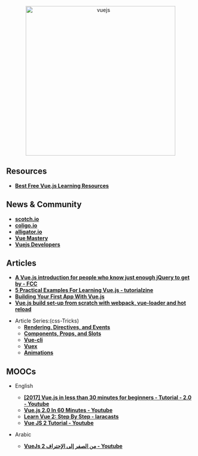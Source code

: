 <p align="center">
  <img width="400" src="https://upload.wikimedia.org/wikipedia/commons/5/53/Vue.js_Logo.svg"  alt="vuejs">
</p>


## Resources
+ **[Best Free Vue.js Learning Resources](http://whatpixel.com/vuejs-learning-resources/)**


## News & Community
+ **[scotch.io](https://scotch.io/tutorials?q=&hits_per_page=12&page=0&dFR%5Btags%5D%5B0%5D=vue.js&is_v=1)**
+ **[coligo.io](https://coligo.io/)**
+ **[alligator.io](https://alligator.io/vuejs/)**
+ **[Vue Mastery](https://medium.com/vue-mastery)**
+ **[Vuejs Developers](https://vuejsdevelopers.com/)**


## Articles
+ **[A Vue.js introduction for people who know just enough jQuery to get by - FCC](https://medium.freecodecamp.com/vue-js-introduction-for-people-who-know-just-enough-jquery-to-get-by-eab5aa193d77)**
+ **[5 Practical Examples For Learning Vue.js - tutorialzine](https://tutorialzine.com/2016/03/5-practical-examples-for-learning-vue-js)**
+ **[Building Your First App With Vue.js](https://tutorialzine.com/2016/08/building-your-first-app-with-vue-js)**
+ **[Vue.js build set-up from scratch with webpack, vue-loader and hot reload](https://skyronic.com/blog/vue-project-scratch)**

- Article Series:(css-Tricks)
  + **[Rendering, Directives, and Events](https://css-tricks.com/intro-to-vue-1-rendering-directives-events/)**
  + **[Components, Props, and Slots](https://css-tricks.com/intro-to-vue-2-components-props-slots/)**
  + **[Vue-cli](https://css-tricks.com/intro-to-vue-3-vue-cli-lifecycle-hooks/)**
  + **[Vuex](https://css-tricks.com/intro-to-vue-4-vuex/)**
  + **[Animations](https://css-tricks.com/intro-to-vue-5-animations/)**


## MOOCs
- English
  + **[[2017] Vue.js in less than 30 minutes for beginners - Tutorial - 2.0 - Youtube](https://www.youtube.com/watch?v=VPUdtEf3oXI&t=29s)**
  + **[Vue.js 2.0 In 60 Minutes - Youtube](https://www.youtube.com/watch?v=z6hQqgvGI4Y&t=464s)**
  + **[Learn Vue 2: Step By Step - laracasts](https://laracasts.com/series/learn-vue-2-step-by-step)**
  + **[Vue JS 2 Tutorial - Youtube](https://www.youtube.com/playlist?list=PL4cUxeGkcC9gQcYgjhBoeQH7wiAyZNrYa)**

- Arabic
  + **[VueJs 2 من الصفر إلى الإحتراف - Youtube](https://www.youtube.com/playlist?list=PL1FWK-sgJ9eljz7Tm5SSUcCt5sxmwoFlC)**
